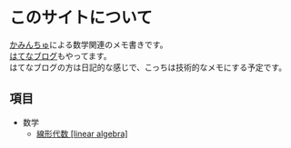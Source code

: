 # このサイトについて

[かみんちゅ](https://twitter.com/AllisTheWill)による数学関連のメモ書きです。  
[はてなブログ](https://nanabyo.hatenablog.com/)もやってます。  
はてなブログの方は日記的な感じで、こっちは技術的なメモにする予定です。  

## 項目

- 数学
  - [線形代数 [linear algebra]](linearalgebra/test1)
